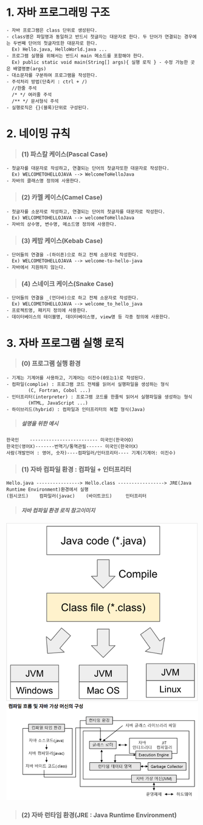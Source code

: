 # 1. 자바 프로그래밍 구조
	- 자바 프로그램은 class 단위로 생성된다.
	- class명은 파일명과 동일하고 반드시 첫글자는 대문자로 한다. 두 단어가 연결되는 경우에는 두번째 단어의 첫글자또한 대문자로 한다.
	  Ex) Hello.java, HelloWorld.java ...
	- 프로그램 실행을 위해서는 반드시 main 메소드를 포함해야 한다.
	  Ex) public static void main(String[] args){ 실행 로직 } - 수정 가능한 곳은 배열명뿐(args)
	- 대소문자를 구분하여 프로그램을 작성한다.
	- 주석처리 방법(단축키 : ctrl + /)
	  //한줄 주석
	  /* */ 여러줄 주석
	  /** */ 문서형식 주석
	- 실행로직은 {}(블록)단위로 구성된다.
# 2. 네이밍 규칙
> ### (1) 파스칼 케이스(Pascal Case)
	- 첫글자를 대문자로 작성하고, 연결되는 단어의 첫글자또한 대문자로 작성한다.
	  Ex) WELCOMETOHELLOJAVA --> WelcomeToHelloJava
	- 자바의 클래스명 정의에 사용한다.
> ### (2) 카멜 케이스(Camel Case)
	- 첫글자를 소문자로 작성하고, 연결되는 단어의 첫글자를 대문자로 작성한다.
	  Ex) WELCOMETOHELLOJAVA --> welcomeToHelloJava
	- 자바의 상수명, 변수명, 메소드명 정의에 사용한다.
> ### (3) 케밥 케이스(Kebab Case)
	- 단어들의 연결을 -(하이픈)으로 하고 전체 소문자로 작성한다.
	  Ex) WELCOMETOHELLOJAVA --> welcome-to-hello-java
	- 자바에서 지원하지 않는다.
> ### (4) 스네이크 케이스(Snake Case)
	- 단어들의 연결을 _(언더바)으로 하고 전체 소문자로 작성한다.
	  Ex) WELCOMETOHELLOJAVA --> welcome_to_hello_java
	- 프로젝트명, 패키지 정의에 사용한다.
	- 데이터베이스의 테이블명, 데이터베이스명, view명 등 각종 정의에 사용한다.
	
# 3. 자바 프로그램 실행 로직
> ### (0) 프로그램 실행 환경
	- 기계는 기계어를 사용하고, 기계어는 이진수(0또는1)로 작성된다.
	- 컴파일(complie) : 프로그램 코드 전체를 읽어서 실행파일을 생성하는 형식
	  		(C, Fortran, Cobol ...)
	- 인터프리터(interpreter) : 프로그램 코드를 한줄씩 읽어서 실행파일을 생성하는 형식
	  		(HTML, JavaScript ...)
	- 하이브리드(hybrid) : 컴파일과 인터프리터의 복합 형식(Java)

>##### 설명을 위한 예시
	한국인	   ------------------------- 미국인(한국어O)
	한국인(영어X)-------번역기/통역관필------ 미국인(한국어X)
	사람(개발언어 : 영어, 숫자)----컴파일러/인터프리터---- 기계(기계어: 이진수)

> ### (1) 자바 컴파일 환경 : 컴파일 + 인터프리터
	Hello.java ----------------> Hello.class -----------------> JRE(Java Runtime Environment)환경에서 실행
	(원시코드)    컴파일러(javac)    (바이트코드)     인터프리터
	
> ##### 자바 컴파일 환경 로직 참고이미지
![참고이미지](../md_images/01_jvm.png)
![참고이미지](../md_images/02_jvm.png)

> ### (2) 자바 런타임 환경(JRE : Java Runtime Environment)
